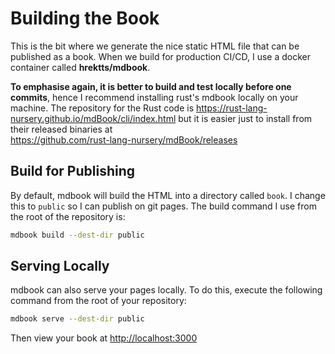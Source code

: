 # Building the Book

This is the bit where we generate the nice static HTML file that can be published
as a book.  When we build for production CI/CD, I use a docker container called
**hrektts/mdbook**.

**To emphasise again, it is better to build and test locally before one commits**, hence
I recommend installing rust's mdbook locally on your machine.  The repository for
the Rust code is <https://rust-lang-nursery.github.io/mdBook/cli/index.html> but it
is easier just to install from their released binaries at  
<https://github.com/rust-lang-nursery/mdBook/releases>

## Build for Publishing

By default, mdbook will build the HTML into a directory called `book`.  I change
this to `public` so I can publish on git pages.  The build command I use from the
root of the repository is:

```bash
mdbook build --dest-dir public
```

## Serving Locally

mdbook can also serve your pages locally.  To do this, execute the following command
from the root of your repository:

```bash
mdbook serve --dest-dir public
```

Then view your book at <http://localhost:3000>
